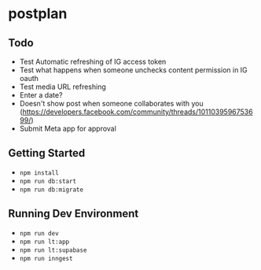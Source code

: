 # postplan

## Todo

- Test Automatic refreshing of IG access token
- Test what happens when someone unchecks content permission in IG oauth
- Test media URL refreshing
- Enter a date?
- Doesn't show post when someone collaborates with you (<https://developers.facebook.com/community/threads/1011039596753699/>)
- Submit Meta app for approval

## Getting Started

- `npm install`
- `npm run db:start`
- `npm run db:migrate`

## Running Dev Environment

- `npm run dev`
- `npm run lt:app`
- `npm run lt:supabase`
- `npm run inngest`
